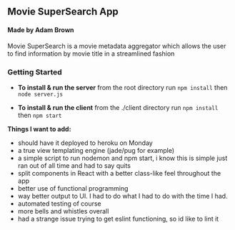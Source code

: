 ## Movie SuperSearch App
#### Made by Adam Brown

Movie SuperSearch is a movie metadata aggregator which allows the user to find information by movie title in a streamlined fashion

### Getting Started

* **To install & run the server**
from the root directory run 
`npm install`
then
`node server.js`

* **To install & run the client**
from the ./client directory run
`npm install`
then
`npm start`

**Things I want to add:**
* should have it deployed to heroku on Monday
* a true view templating engine (jade/pug for example)
* a simple script to run nodemon and npm start, i know this is simple just ran out of all time and had to say quits
* split components in React with a better class-like feel throughout the app
* better use of functional programming
* way better output to UI.  I had to do what I had to do with the time I had.
* automated testing of course
* more bells and whistles overall
* had a strange issue trying to get eslint functioning, so id like to lint it

